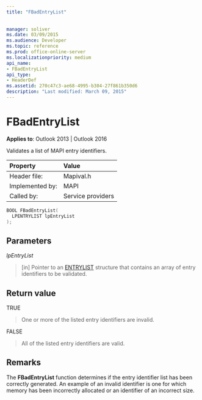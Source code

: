 ```yaml
---
title: "FBadEntryList"
 
 
manager: soliver
ms.date: 03/09/2015
ms.audience: Developer
ms.topic: reference
ms.prod: office-online-server
ms.localizationpriority: medium
api_name:
- FBadEntryList
api_type:
- HeaderDef
ms.assetid: 270c47c3-ae68-4995-b304-27f861b350d6
description: "Last modified: March 09, 2015"
---
```


# FBadEntryList

  
  
**Applies to**: Outlook 2013 | Outlook 2016 
  
Validates a list of MAPI entry identifiers. 
  
|Property |Value |
|:-----|:-----|
|Header file:  <br/> |Mapival.h  <br/> |
|Implemented by:  <br/> |MAPI  <br/> |
|Called by:  <br/> |Service providers  <br/> |
   
```cpp
BOOL FBadEntryList(
  LPENTRYLIST lpEntryList
);
```

## Parameters

 _lpEntryList_
  
> [in] Pointer to an [ENTRYLIST](entrylist.md) structure that contains an array of entry identifiers to be validated. 
    
## Return value

TRUE 
  
> One or more of the listed entry identifiers are invalid. 
    
FALSE 
  
> All of the listed entry identifiers are valid.
    
## Remarks

The **FBadEntryList** function determines if the entry identifier list has been correctly generated. An example of an invalid identifier is one for which memory has been incorrectly allocated or an identifier of an incorrect size. 
  

